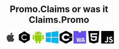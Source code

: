 <h1 align="center"><strong>Promo.Claims or was it Claims.Promo</strong></h1>
<p align="center">
  <img width="40" height="40" src="apple.png">
  <img width="40" height="40" src="c.png">
  <img width="40" height="40" src="android.png">
  <img width="40" height="40" src="microsoft.png">
  <img width="40" height="40" src="cplusplus.png">
  <img width="40" height="40" src="webassembly.png">
  <img width="40" height="40" src="html5.png">
  <img width="40" height="40" src="javascript.png">
</p>
